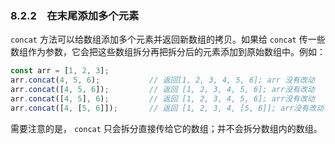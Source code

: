 ### 8.2.2　在末尾添加多个元素

`concat` 方法可以给数组添加多个元素并返回新数组的拷贝。如果给 `concat` 传一些数组作为参数，它会把这些数组拆分再把拆分后的元素添加到原始数组中。例如：

```javascript
const arr = [1, 2, 3];           
arr.concat(4, 5, 6);           // 返回[1, 2, 3, 4, 5, 6]; arr 没有改动
arr.concat([4, 5, 6]);         // 返回 [1, 2, 3, 4, 5, 6]; arr没有改动
arr.concat([4, 5], 6);         // 返回 [1, 2, 3, 4, 5, 6]; arr没有改动
arr.concat([4, [5, 6]]);       // 返回 [1, 2, 3, 4, [5, 6]]; arr没有改动
```

需要注意的是， `concat` 只会拆分直接传给它的数组；并不会拆分数组内的数组。

